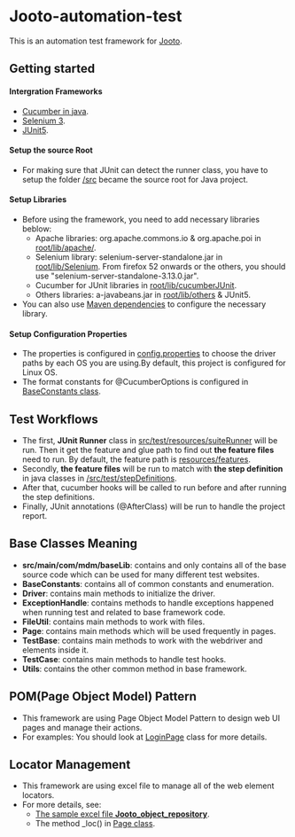 # Jooto-automation-test

This is an automation test framework for [Jooto](https://www.jooto.com/).


## Getting started
#### Intergration Frameworks
- [Cucumber in java](https://cucumber.io/docs/installation/java/).
- [Selenium 3](https://www.seleniumhq.org/download/).
- [JUnit5](https://junit.org/junit5/).


#### Setup the source Root
- For making sure that JUnit can detect the runner class, you have to setup the folder [/src](https://github.com/PRTIMES/Jooto-automation-test/tree/base-structure/src) became the source root for Java project.


#### Setup Libraries
- Before using the framework, you need to add necessary libraries beblow:
  - Apache libraries:  org.apache.commons.io & org.apache.poi in [root/lib/apache/](https://github.com/PRTIMES/Jooto-automation-test/tree/base-structure/lib/apache).
  - Selenium library: selenium-server-standalone.jar in [root/lib/Selenium](https://github.com/PRTIMES/Jooto-automation-test/tree/base-structure/lib/Selenium). From firefox 52 onwards or the others, you should use "selenium-server-standalone-3.13.0.jar".
  - Cucumber for JUnit libraries in [root/lib/cucumberJUnit](https://github.com/PRTIMES/Jooto-automation-test/tree/base-structure/lib/cucumberJUnit).
  - Others libraries: a-javabeans.jar in [root/lib/others](https://github.com/PRTIMES/Jooto-automation-test/tree/base-structure/lib/others) & JUnit5.
- You can also use [Maven dependencies](https://mvnrepository.com/) to configure the necessary library.

#### Setup Configuration Properties
- The properties is configured in [config.properties](https://github.com/PRTIMES/Jooto-automation-test/blob/base-structure/config.properties) to choose the driver paths by each OS you are using.By default, this project is configured for Linux OS.
- The format constants for @CucumberOptions is configured in [BaseConstants class](https://github.com/PRTIMES/Jooto-automation-test/blob/base-structure/src/main/com/mdm/baseLib/BaseConstants.java).

## Test Workflows
- The first, **JUnit Runner** class in [src/test/resources/suiteRunner](https://github.com/PRTIMES/Jooto-automation-test/tree/base-structure/src/test/resources/suiteRunner) will be run. Then it get the feature and glue path to find out **the feature files** need to run. By default, the feature path is [resources/features](https://github.com/PRTIMES/Jooto-automation-test/tree/base-structure/resources/features).
- Secondly, **the feature files** will be run to match with **the step definition** in java classes in [/src/test/stepDefinitions](https://github.com/PRTIMES/Jooto-automation-test/tree/base-structure/src/test/stepDefinitions).
- After that, cucumber hooks will be called to run before and after running the step definitions.
- Finally, JUnit annotations (@AfterClass) will be run to handle the project report.


## Base Classes Meaning
- **src/main/com/mdm/baseLib**: contains and only contains all of the base source code which can be used for many different test websites.
- **BaseConstants**: contains all of common constants and enumeration.
- **Driver**: contains main methods to initialize the driver.
- **ExceptionHandle**: contains methods to handle exceptions happened when running test and related to base framework code.
- **FileUtil**: contains main methods to work with files.
- **Page**: contains main methods which will be used frequently in pages.
- **TestBase**: contains main methods to work with the webdriver and elements inside it.
- **TestCase**: contains main methods to handle test hooks. 
- **Utils**: contains the other common method in base framework.


## POM(Page Object Model) Pattern
- This framework are using Page Object Model Pattern to design web UI pages and manage their actions.
- For examples: You should look at [LoginPage](https://github.com/PRTIMES/Jooto-automation-test/blob/base-structure/src/test/ebx/page/LoginPage.java) class for more details.


## Locator Management
- This framework are using excel file to manage all of the web element locators.
- For more details, see:
  - [The sample excel file **Jooto_object_repository**](https://github.com/PRTIMES/Jooto-automation-test/blob/base-structure/object_repository/Jooto_object_repo.xlsx).
  - The method _loc() in [Page class]().















